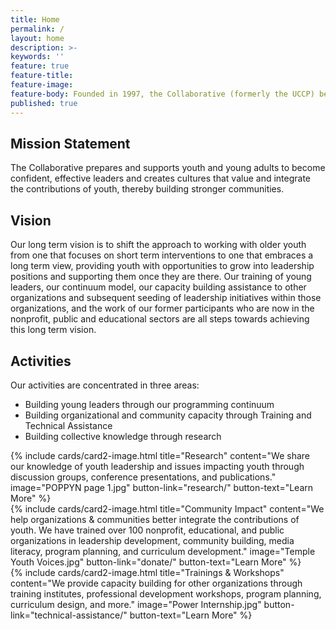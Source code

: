 ```yaml
---
title: Home
permalink: /
layout: home
description: >-
keywords: ''
feature: true
feature-title: 
feature-image: 
feature-body: Founded in 1997, the Collaborative (formerly the UCCP) began youth programming in 2001 with a single program (VOICES) and one part-time staff person.  Since then, we have developed a continuum that provides opportunities for older youth over a multi-year period, launched an award winning youth produced TV News Show, developed a successful training and technical assistance component, increased our full-time staff to 7, developed a very strong Leaders Corps of approximately 18 youth who serve as part-time staff, and secured funding from major foundations,  federal, state and local governments, individual donors and fee for service activities.
published: true
---
```


## Mission Statement

The Collaborative prepares and supports youth and young adults to become confident, effective leaders and creates cultures that value and integrate the contributions of youth, thereby building stronger communities.

## Vision 

Our long term vision is to shift the approach to working with older youth from one that focuses on short term interventions to one that embraces a long term view, providing youth with opportunities to grow into leadership positions and supporting them once they are there.  Our training of young leaders, our continuum model, our capacity building assistance to other organizations and subsequent seeding of leadership initiatives within those organizations, and the work of our former participants who are now in the nonprofit, public and educational sectors are all steps towards achieving this long term vision.

## Activities

Our activities are concentrated in three areas:

- Building young leaders through our programming continuum
- Building organizational and community capacity through Training and Technical Assistance
- Building collective knowledge through research

<div class="row row-wide">
  <div class="col m12 l4">{% include cards/card2-image.html 
    title="Research" 
    content="We share our knowledge of youth leadership and issues impacting youth through discussion groups, conference presentations, and publications." 
    image="POPPYN page 1.jpg" 
    button-link="research/" 
    button-text="Learn More" %}
  </div>
  <div class="row row-wide">
    <div class="col m12 l4">{% include cards/card2-image.html 
      title="Community Impact" 
      content="We help organizations & communities better integrate the contributions of youth. We have trained over 100 nonprofit, educational, and public organizations in leadership development, community building, media literacy, program planning, and curriculum development." 
      image="Temple Youth Voices.jpg" 
      button-link="donate/"
      button-text="Learn More" %}
    </div>
    <div class="row row-wide">
      <div class="col m12 l4">{% include cards/card2-image.html 
        title="Trainings & Workshops" 
        content="We provide capacity building for other organizations through training institutes, professional development workshops, program planning, curriculum design, and more." 
        image="Power Internship.jpg" 
        button-link="technical-assistance/" 
        button-text="Learn More" %}
      </div>
</div>
